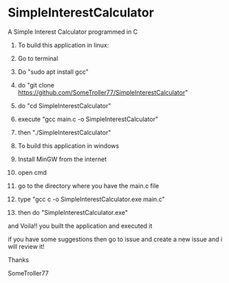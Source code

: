 # SimpleInterestCalculator

A Simple Interest Calculator programmed in C

1. To build this application in linux:


1. Go to terminal
2. Do "sudo apt install gcc"
3. do "git clone https://github.com/SomeTroller77/SimpleInterestCalculator"
4. do "cd SimpleInterestCalculator"
5. execute "gcc main.c -o SimpleInterestCalculator"
6. then "./SimpleInterestCalculator"

2. To build this application in windows

1. Install MinGW from the internet
2. open cmd
3. go to the directory where you have the main.c file
4. type "gcc c -o SimpleInterestCalculator.exe main.c" 
5. then do "SimpleInterestCalculator.exe" 

and Voila!!
you built the application and executed it

if you have some suggestions then go to issue and create a new issue
and i will review it!

Thanks

SomeTroller77
